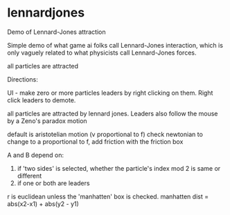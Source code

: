 lennardjones
============

Demo of Lennard-Jones attraction

Simple demo of what game ai folks call Lennard-Jones interaction,
which is only vaguely related to what physicists call Lennard-Jones forces.

all particles are attracted 

Directions:

UI - make zero or more particles leaders by right clicking on them. 
Right click leaders to demote.

all particles are attracted by lennard jones.
Leaders also follow the mouse by a Zeno's paradox motion

default is aristotelian motion (v proportional to f)
check newtonian to change to a proportional to f, add friction with
the friction box

A and B depend on:

1) if 'two sides' is selected, whether the particle's index mod 2 is same or different
2) if one or both are leaders

r is euclidean unless the 'manhatten' box is checked.
manhatten dist = abs(x2-x1) + abs(y2 - y1)


